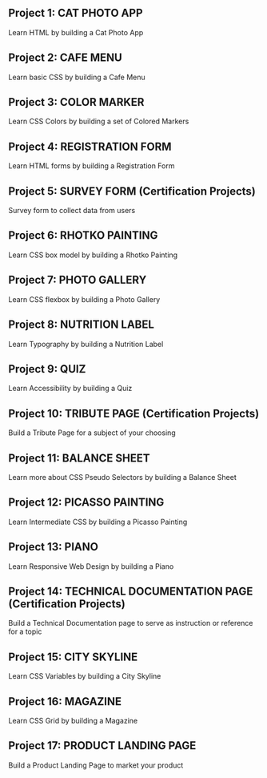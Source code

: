 ## Project 1: CAT PHOTO APP
Learn HTML by building a Cat Photo App

## Project 2: CAFE MENU
Learn basic CSS by building a Cafe Menu

## Project 3: COLOR MARKER
Learn CSS Colors by building a set of Colored Markers

## Project 4: REGISTRATION FORM
Learn HTML forms by building a Registration Form

## Project 5: SURVEY FORM (Certification Projects)
Survey form to collect data from users

## Project 6: RHOTKO PAINTING
Learn CSS box model by building a Rhotko Painting 

## Project 7: PHOTO GALLERY
Learn CSS flexbox by building a Photo Gallery

## Project 8: NUTRITION LABEL
Learn Typography by building a Nutrition Label

## Project 9: QUIZ
Learn Accessibility by building a Quiz

## Project 10: TRIBUTE PAGE (Certification Projects)
Build a Tribute Page for a subject of your choosing

## Project 11: BALANCE SHEET
Learn more about CSS Pseudo Selectors by building a Balance Sheet

## Project 12: PICASSO PAINTING
Learn Intermediate CSS by building a Picasso Painting

## Project 13: PIANO
Learn Responsive Web Design by building a Piano

## Project 14: TECHNICAL DOCUMENTATION PAGE (Certification Projects)
Build a Technical Documentation page to serve as instruction or reference for a topic

## Project 15: CITY SKYLINE
Learn CSS Variables by building a City Skyline

## Project 16: MAGAZINE
Learn CSS Grid by building a Magazine

## Project 17: PRODUCT LANDING PAGE
Build a Product Landing Page to market your product